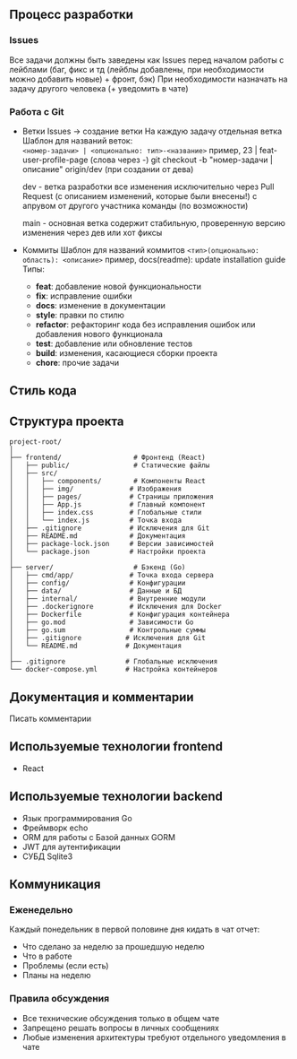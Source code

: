 ## Процесс разработки
### Issues
Все задачи должны быть заведены как Issues перед началом работы с лейблами (баг, фикс и тд (лейблы добавлены, при необходимости можно добавить новые) + фронт, бэк)
При необходимости назначать на задачу другого человека (+ уведомить в чате)
### Работа с Git
- Ветки
	Issues -> создание ветки 
	На каждую задачу отдельная ветка
	Шаблон для названий веток:  
	```<номер-задачи> | <опционально: тип>-<название>```
	пример, 23 | feat-user-profile-page
	(слова через -)
	git checkout -b "номер-задачи | описание" origin/dev (при создании от дева)
	
	dev - ветка разработки
	все изменения исключительно через Pull Request (с описанием изменений, которые были внесены!) с апрувом от другого участника команды (по возможности)
	
	main - основная ветка
	содержит стабильную, проверенную версию
	изменения через дев или хот фиксы 
- Коммиты
	Шаблон для названий коммитов
	```<тип>(опционально: область): <описание>```
	пример, docs(readme): update installation guide
	Типы:
	- **feat**: добавление новой функциональности
	- **fix**: исправление ошибки
	- **docs**: изменение в документации
	- **style**: правки по стилю
	- **refactor**: рефакторинг кода без исправления ошибок или добавления нового функционала
	- **test**: добавление или обновление тестов
	- **build**: изменения, касающиеся сборки проекта
	- **chore**: прочие задачи


## Стиль кода

## Структура проекта
```
project-root/
│
├── frontend/                  # Фронтенд (React)
│   ├── public/                # Статические файлы
│   ├── src/
│   │   ├── components/        # Компоненты React
│   │   ├── img/              # Изображения
│   │   ├── pages/            # Страницы приложения
│   │   ├── App.js            # Главный компонент
│   │   ├── index.css         # Глобальные стили
│   │   └── index.js          # Точка входа
│   ├── .gitignore            # Исключения для Git
│   ├── README.md             # Документация
│   ├── package-lock.json     # Версии зависимостей
│   └── package.json          # Настройки проекта
│
├── server/                    # Бэкенд (Go)
│   ├── cmd/app/              # Точка входа сервера
│   ├── config/               # Конфигурации
│   ├── data/                 # Данные и БД
│   ├── internal/             # Внутренние модули
│   ├── .dockerignore         # Исключения для Docker
│   ├── Dockerfile            # Конфигурация контейнера
│   ├── go.mod                # Зависимости Go
│   ├── go.sum                # Контрольные суммы
│   ├── .gitignore           # Исключения для Git
│   └── README.md            # Документация
│
├── .gitignore               # Глобальные исключения
└── docker-compose.yml       # Настройка контейнеров
```
## Документация и комментарии
Писать комментарии

## Используемые технологии frontend
- React
  
## Используемые технологии backend
- Язык программирования Go
- Фреймворк echo
- ORM для работы с Базой данных GORM
- JWT для аутентификации
- СУБД Sqlite3

## Коммуникация

### Еженедельно
Каждый понедельник в первой половине дня кидать в чат отчет:
- Что сделано за неделю за прошедшую неделю
- Что в работе
- Проблемы (если есть)
- Планы на неделю
### Правила обсуждения
- Все технические обсуждения только в общем чате
- Запрещено решать вопросы в личных сообщениях
- Любые изменения архитектуры требуют отдельного уведомления в чате
